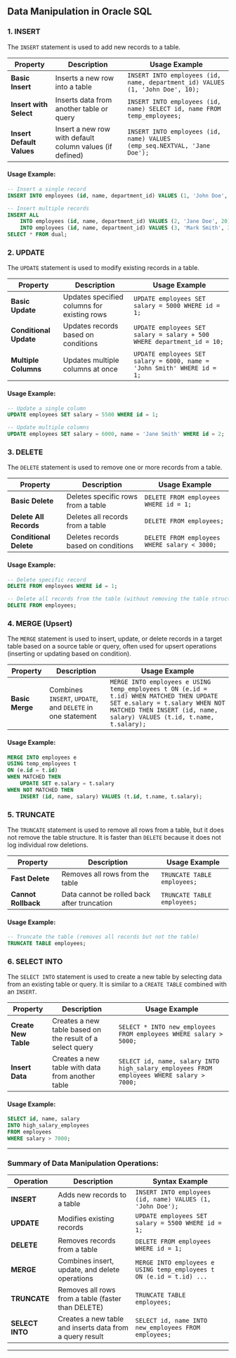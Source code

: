 ## Data Manipulation in Oracle SQL

### 1. **INSERT**
The `INSERT` statement is used to add new records to a table.

| **Property**         | **Description**                                          | **Usage Example**                                         |
|----------------------|----------------------------------------------------------|-----------------------------------------------------------|
| **Basic Insert**      | Inserts a new row into a table                           | `INSERT INTO employees (id, name, department_id) VALUES (1, 'John Doe', 10);` |
| **Insert with Select**| Inserts data from another table or query                 | `INSERT INTO employees (id, name) SELECT id, name FROM temp_employees;` |
| **Insert Default Values**| Insert a new row with default column values (if defined) | `INSERT INTO employees (id, name) VALUES (emp_seq.NEXTVAL, 'Jane Doe');` |

#### Usage Example:
```sql
-- Insert a single record
INSERT INTO employees (id, name, department_id) VALUES (1, 'John Doe', 10);

-- Insert multiple records
INSERT ALL
    INTO employees (id, name, department_id) VALUES (2, 'Jane Doe', 20)
    INTO employees (id, name, department_id) VALUES (3, 'Mark Smith', 30)
SELECT * FROM dual;
```

### 2. **UPDATE**
The `UPDATE` statement is used to modify existing records in a table.

| **Property**         | **Description**                                          | **Usage Example**                                         |
|----------------------|----------------------------------------------------------|-----------------------------------------------------------|
| **Basic Update**      | Updates specified columns for existing rows              | `UPDATE employees SET salary = 5000 WHERE id = 1;`         |
| **Conditional Update**| Updates records based on conditions                       | `UPDATE employees SET salary = salary + 500 WHERE department_id = 10;` |
| **Multiple Columns**  | Updates multiple columns at once                         | `UPDATE employees SET salary = 6000, name = 'John Smith' WHERE id = 1;` |

#### Usage Example:
```sql
-- Update a single column
UPDATE employees SET salary = 5500 WHERE id = 1;

-- Update multiple columns
UPDATE employees SET salary = 6000, name = 'Jane Smith' WHERE id = 2;
```

### 3. **DELETE**
The `DELETE` statement is used to remove one or more records from a table.

| **Property**         | **Description**                                          | **Usage Example**                                         |
|----------------------|----------------------------------------------------------|-----------------------------------------------------------|
| **Basic Delete**      | Deletes specific rows from a table                       | `DELETE FROM employees WHERE id = 1;`                      |
| **Delete All Records**| Deletes all records from a table                         | `DELETE FROM employees;`                                  |
| **Conditional Delete**| Deletes records based on conditions                       | `DELETE FROM employees WHERE salary < 3000;`              |

#### Usage Example:
```sql
-- Delete specific record
DELETE FROM employees WHERE id = 1;

-- Delete all records from the table (without removing the table structure)
DELETE FROM employees;
```

### 4. **MERGE (Upsert)**
The `MERGE` statement is used to insert, update, or delete records in a target table based on a source table or query, often used for upsert operations (inserting or updating based on condition).

| **Property**         | **Description**                                          | **Usage Example**                                         |
|----------------------|----------------------------------------------------------|-----------------------------------------------------------|
| **Basic Merge**       | Combines `INSERT`, `UPDATE`, and `DELETE` in one statement | `MERGE INTO employees e USING temp_employees t ON (e.id = t.id) WHEN MATCHED THEN UPDATE SET e.salary = t.salary WHEN NOT MATCHED THEN INSERT (id, name, salary) VALUES (t.id, t.name, t.salary);` |

#### Usage Example:
```sql
MERGE INTO employees e
USING temp_employees t
ON (e.id = t.id)
WHEN MATCHED THEN
    UPDATE SET e.salary = t.salary
WHEN NOT MATCHED THEN
    INSERT (id, name, salary) VALUES (t.id, t.name, t.salary);
```

### 5. **TRUNCATE**
The `TRUNCATE` statement is used to remove all rows from a table, but it does not remove the table structure. It is faster than `DELETE` because it does not log individual row deletions.

| **Property**         | **Description**                                          | **Usage Example**                                         |
|----------------------|----------------------------------------------------------|-----------------------------------------------------------|
| **Fast Delete**       | Removes all rows from the table                          | `TRUNCATE TABLE employees;`                               |
| **Cannot Rollback**   | Data cannot be rolled back after truncation               | `TRUNCATE TABLE employees;`                               |

#### Usage Example:
```sql
-- Truncate the table (removes all records but not the table)
TRUNCATE TABLE employees;
```

### 6. **SELECT INTO**
The `SELECT INTO` statement is used to create a new table by selecting data from an existing table or query. It is similar to a `CREATE TABLE` combined with an `INSERT`.

| **Property**         | **Description**                                          | **Usage Example**                                         |
|----------------------|----------------------------------------------------------|-----------------------------------------------------------|
| **Create New Table**  | Creates a new table based on the result of a select query | `SELECT * INTO new_employees FROM employees WHERE salary > 5000;` |
| **Insert Data**       | Creates a new table with data from another table         | `SELECT id, name, salary INTO high_salary_employees FROM employees WHERE salary > 7000;` |

#### Usage Example:
```sql
SELECT id, name, salary
INTO high_salary_employees
FROM employees
WHERE salary > 7000;
```

---

### Summary of Data Manipulation Operations:

| **Operation** | **Description**                                           | **Syntax Example**                                        |
|---------------|-----------------------------------------------------------|-----------------------------------------------------------|
| **INSERT**    | Adds new records to a table                                | `INSERT INTO employees (id, name) VALUES (1, 'John Doe');` |
| **UPDATE**    | Modifies existing records                                  | `UPDATE employees SET salary = 5500 WHERE id = 1;`         |
| **DELETE**    | Removes records from a table                               | `DELETE FROM employees WHERE id = 1;`                      |
| **MERGE**     | Combines insert, update, and delete operations             | `MERGE INTO employees e USING temp_employees t ON (e.id = t.id) ...` |
| **TRUNCATE**  | Removes all rows from a table (faster than DELETE)         | `TRUNCATE TABLE employees;`                               |
| **SELECT INTO**| Creates a new table and inserts data from a query result   | `SELECT id, name INTO new_employees FROM employees;`      |

---

